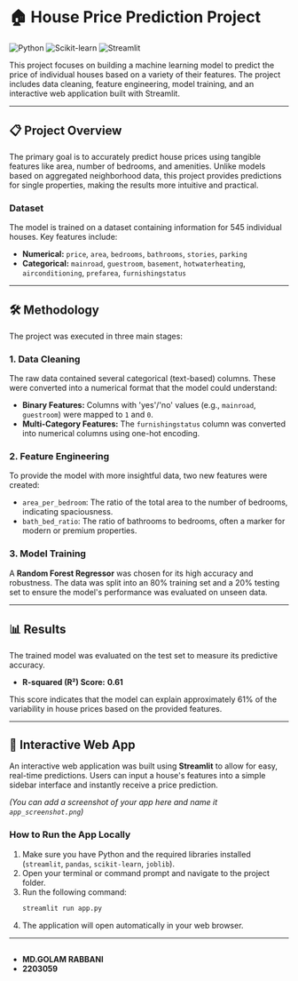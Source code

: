 # 🏠 House Price Prediction Project

![Python](https://img.shields.io/badge/Python-3.9%2B-blue?logo=python) ![Scikit-learn](https://img.shields.io/badge/scikit--learn-1.x-orange?logo=scikit-learn) ![Streamlit](https://img.shields.io/badge/Streamlit-1.x-red?logo=streamlit)

This project focuses on building a machine learning model to predict the price of individual houses based on a variety of their features. The project includes data cleaning, feature engineering, model training, and an interactive web application built with Streamlit.

---

## 📋 Project Overview

The primary goal is to accurately predict house prices using tangible features like area, number of bedrooms, and amenities. Unlike models based on aggregated neighborhood data, this project provides predictions for single properties, making the results more intuitive and practical.

### Dataset

The model is trained on a dataset containing information for 545 individual houses. Key features include:
* **Numerical:** `price`, `area`, `bedrooms`, `bathrooms`, `stories`, `parking`
* **Categorical:** `mainroad`, `guestroom`, `basement`, `hotwaterheating`, `airconditioning`, `prefarea`, `furnishingstatus`

---

## 🛠️ Methodology

The project was executed in three main stages:

### 1. Data Cleaning
The raw data contained several categorical (text-based) columns. These were converted into a numerical format that the model could understand:
* **Binary Features:** Columns with 'yes'/'no' values (e.g., `mainroad`, `guestroom`) were mapped to `1` and `0`.
* **Multi-Category Features:** The `furnishingstatus` column was converted into numerical columns using one-hot encoding.

### 2. Feature Engineering
To provide the model with more insightful data, two new features were created:
* `area_per_bedroom`: The ratio of the total area to the number of bedrooms, indicating spaciousness.
* `bath_bed_ratio`: The ratio of bathrooms to bedrooms, often a marker for modern or premium properties.

### 3. Model Training
A **Random Forest Regressor** was chosen for its high accuracy and robustness. The data was split into an 80% training set and a 20% testing set to ensure the model's performance was evaluated on unseen data.

---

## 📊 Results

The trained model was evaluated on the test set to measure its predictive accuracy.

* **R-squared (R²) Score:** **0.61**

This score indicates that the model can explain approximately 61% of the variability in house prices based on the provided features.

---

## 🚀 Interactive Web App

An interactive web application was built using **Streamlit** to allow for easy, real-time predictions. Users can input a house's features into a simple sidebar interface and instantly receive a price prediction.


*(You can add a screenshot of your app here and name it `app_screenshot.png`)*

### How to Run the App Locally
1.  Make sure you have Python and the required libraries installed (`streamlit`, `pandas`, `scikit-learn`, `joblib`).
2.  Open your terminal or command prompt and navigate to the project folder.
3.  Run the following command:
    ```bash
    streamlit run app.py
    ```
4.  The application will open automatically in your web browser.

---

## 

* **MD.GOLAM RABBANI**
* **2203059**
